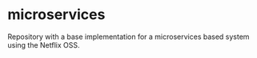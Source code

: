 # microservices
Repository with a base implementation for a microservices based system using the Netflix OSS.
